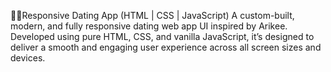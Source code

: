 💖💖Responsive Dating App (HTML | CSS | JavaScript)
A custom-built, modern, and fully responsive dating web app UI inspired by Arikee. Developed using pure HTML, CSS, and vanilla JavaScript, it’s designed to deliver a smooth and engaging user experience across all screen sizes and devices.
